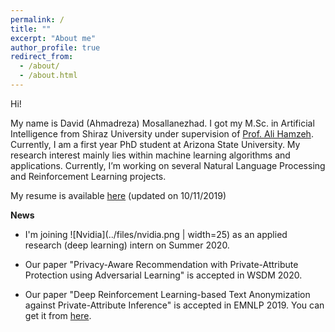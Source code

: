 ```yaml
---
permalink: /
title: ""
excerpt: "About me"
author_profile: true
redirect_from: 
  - /about/
  - /about.html
---
```


Hi!

My name is David (Ahmadreza) Mosallanezhad. I got my M.Sc. in Artificial Intelligence from Shiraz University under supervision of [Prof. Ali Hamzeh](http://shirazu.ac.ir/faculty/home/ali/en). Currently, I am a first year PhD student at Arizona State University. My research interest mainly lies within machine learning algorithms and applications. Currently, I’m working on several Natural Language Processing and Reinforcement Learning projects.

My resume is available [here](https://davood-m.github.io/files/resume.pdf) (updated on 10/11/2019)

**News**
- I'm joining ![Nvidia](../files/nvidia.png | width=25)
 as an applied research (deep learning) intern on Summer 2020.

- Our paper "Privacy-Aware Recommendation with Private-Attribute Protection using Adversarial Learning" is accepted in WSDM 2020.

- Our paper "Deep Reinforcement Learning-based Text Anonymization against Private-Attribute Inference" is accepted in EMNLP 2019. You can get it from [here](https://www.aclweb.org/anthology/D19-1240/).